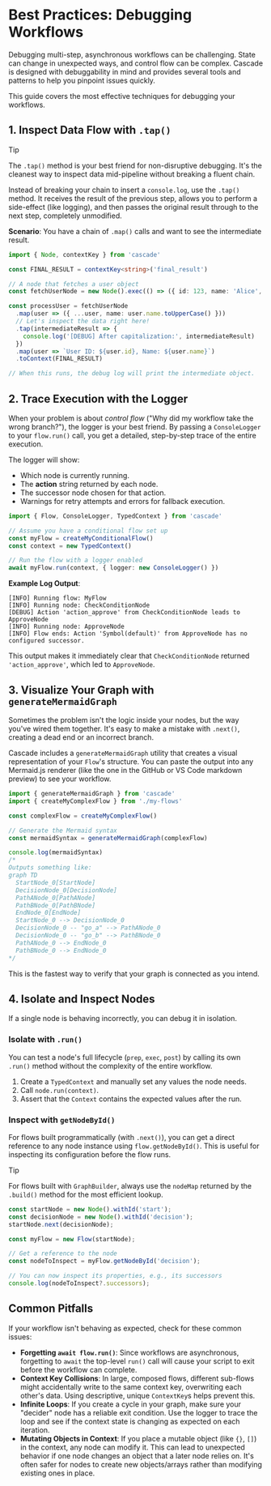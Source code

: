# Best Practices: Debugging Workflows

Debugging multi-step, asynchronous workflows can be challenging. State can change in unexpected ways, and control flow can be complex. Cascade is designed with debuggability in mind and provides several tools and patterns to help you pinpoint issues quickly.

This guide covers the most effective techniques for debugging your workflows.

## 1. Inspect Data Flow with `.tap()`

> [!TIP]
> The `.tap()` method is your best friend for non-disruptive debugging. It's the cleanest way to inspect data mid-pipeline without breaking a fluent chain.

Instead of breaking your chain to insert a `console.log`, use the `.tap()` method. It receives the result of the previous step, allows you to perform a side-effect (like logging), and then passes the original result through to the next step, completely unmodified.

**Scenario**: You have a chain of `.map()` calls and want to see the intermediate result.

```typescript
import { Node, contextKey } from 'cascade'

const FINAL_RESULT = contextKey<string>('final_result')

// A node that fetches a user object
const fetchUserNode = new Node().exec(() => ({ id: 123, name: 'Alice', email: 'alice@test.com' }))

const processUser = fetchUserNode
  .map(user => ({ ...user, name: user.name.toUpperCase() }))
  // Let's inspect the data right here!
  .tap(intermediateResult => {
    console.log('[DEBUG] After capitalization:', intermediateResult)
  })
  .map(user => `User ID: ${user.id}, Name: ${user.name}`)
  .toContext(FINAL_RESULT)

// When this runs, the debug log will print the intermediate object.
```

## 2. Trace Execution with the Logger

When your problem is about *control flow* ("Why did my workflow take the wrong branch?"), the logger is your best friend. By passing a `ConsoleLogger` to your `flow.run()` call, you get a detailed, step-by-step trace of the entire execution.

The logger will show:

- Which node is currently running.
- The **action** string returned by each node.
- The successor node chosen for that action.
- Warnings for retry attempts and errors for fallback execution.

```typescript
import { Flow, ConsoleLogger, TypedContext } from 'cascade'

// Assume you have a conditional flow set up
const myFlow = createMyConditionalFlow()
const context = new TypedContext()

// Run the flow with a logger enabled
await myFlow.run(context, { logger: new ConsoleLogger() })
```

**Example Log Output**:

```
[INFO] Running flow: MyFlow
[INFO] Running node: CheckConditionNode
[DEBUG] Action 'action_approve' from CheckConditionNode leads to ApproveNode
[INFO] Running node: ApproveNode
[INFO] Flow ends: Action 'Symbol(default)' from ApproveNode has no configured successor.
```

This output makes it immediately clear that `CheckConditionNode` returned `'action_approve'`, which led to `ApproveNode`.

## 3. Visualize Your Graph with `generateMermaidGraph`

Sometimes the problem isn't the logic inside your nodes, but the way you've wired them together. It's easy to make a mistake with `.next()`, creating a dead end or an incorrect branch.

Cascade includes a `generateMermaidGraph` utility that creates a visual representation of your `Flow`'s structure. You can paste the output into any Mermaid.js renderer (like the one in the GitHub or VS Code markdown preview) to see your workflow.

```typescript
import { generateMermaidGraph } from 'cascade'
import { createMyComplexFlow } from './my-flows'

const complexFlow = createMyComplexFlow()

// Generate the Mermaid syntax
const mermaidSyntax = generateMermaidGraph(complexFlow)

console.log(mermaidSyntax)
/*
Outputs something like:
graph TD
  StartNode_0[StartNode]
  DecisionNode_0[DecisionNode]
  PathANode_0[PathANode]
  PathBNode_0[PathBNode]
  EndNode_0[EndNode]
  StartNode_0 --> DecisionNode_0
  DecisionNode_0 -- "go_a" --> PathANode_0
  DecisionNode_0 -- "go_b" --> PathBNode_0
  PathANode_0 --> EndNode_0
  PathBNode_0 --> EndNode_0
*/
```

This is the fastest way to verify that your graph is connected as you intend.

## 4. Isolate and Inspect Nodes

If a single node is behaving incorrectly, you can debug it in isolation.

### Isolate with `.run()`

You can test a node's full lifecycle (`prep`, `exec`, `post`) by calling its own `.run()` method without the complexity of the entire workflow.

1. Create a `TypedContext` and manually set any values the node needs.
2. Call `node.run(context)`.
3. Assert that the `Context` contains the expected values after the run.

### Inspect with `getNodeById()`

For flows built programmatically (with `.next()`), you can get a direct reference to any node instance using `flow.getNodeById()`. This is useful for inspecting its configuration before the flow runs.

> [!TIP]
> For flows built with `GraphBuilder`, always use the `nodeMap` returned by the `.build()` method for the most efficient lookup.

```typescript
const startNode = new Node().withId('start');
const decisionNode = new Node().withId('decision');
startNode.next(decisionNode);

const myFlow = new Flow(startNode);

// Get a reference to the node
const nodeToInspect = myFlow.getNodeById('decision');

// You can now inspect its properties, e.g., its successors
console.log(nodeToInspect?.successors);
```

## Common Pitfalls

If your workflow isn't behaving as expected, check for these common issues:

- **Forgetting `await flow.run()`**: Since workflows are asynchronous, forgetting to `await` the top-level `run()` call will cause your script to exit before the workflow can complete.
- **Context Key Collisions**: In large, composed flows, different sub-flows might accidentally write to the same context key, overwriting each other's data. Using descriptive, unique `ContextKey`s helps prevent this.
- **Infinite Loops**: If you create a cycle in your graph, make sure your "decider" node has a reliable exit condition. Use the logger to trace the loop and see if the context state is changing as expected on each iteration.
- **Mutating Objects in Context**: If you place a mutable object (like `{}`, `[]`) in the context, any node can modify it. This can lead to unexpected behavior if one node changes an object that a later node relies on. It's often safer for nodes to create new objects/arrays rather than modifying existing ones in place.

